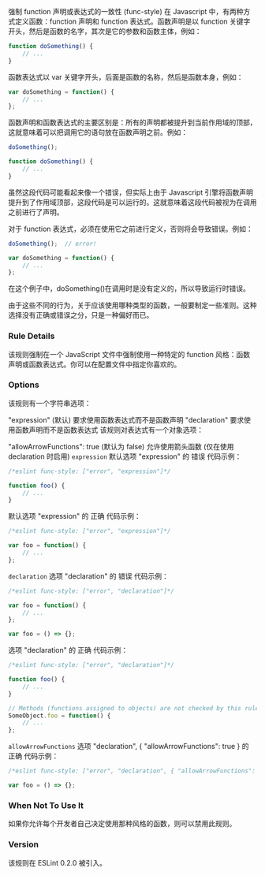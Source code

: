 强制 function 声明或表达式的一致性 (func-style)
在 Javascript 中，有两种方式定义函数：function 声明和 function 表达式。函数声明是以 function 关键字开头，然后是函数的名字，其次是它的参数和函数主体，例如：
```js
function doSomething() {
    // ...
}
```

函数表达式以 var 关键字开头，后面是函数的名称，然后是函数本身，例如：
```js
var doSomething = function() {
    // ...
};
```
函数声明和函数表达式的主要区别是：所有的声明都被提升到当前作用域的顶部，这就意味着可以把调用它的语句放在函数声明之前。例如：
```js
doSomething();

function doSomething() {
    // ...
}
```

虽然这段代码可能看起来像一个错误，但实际上由于 Javascript 引擎将函数声明提升到了作用域顶部，这段代码是可以运行的。这就意味着这段代码被视为在调用之前进行了声明。

对于 function 表达式，必须在使用它之前进行定义，否则将会导致错误。例如：
```js
doSomething();  // error!

var doSomething = function() {
    // ...
};
```

在这个例子中，doSomething()在调用时是没有定义的，所以导致运行时错误。

由于这些不同的行为，关于应该使用哪种类型的函数，一般要制定一些准则。这种选择没有正确或错误之分，只是一种偏好而已。

### Rule Details
该规则强制在一个 JavaScript 文件中强制使用一种特定的 function 风格：函数声明或函数表达式。你可以在配置文件中指定你喜欢的。

### Options
该规则有一个字符串选项：

"expression" (默认) 要求使用函数表达式而不是函数声明
"declaration" 要求使用函数声明而不是函数表达式
该规则对表达式有一个对象选项：

"allowArrowFunctions": true (默认为 false) 允许使用箭头函数 (仅在使用 declaration 时启用)
```expression```
默认选项 "expression" 的 错误 代码示例：
```js
/*eslint func-style: ["error", "expression"]*/

function foo() {
    // ...
}
```

默认选项 "expression" 的 正确 代码示例：
```js
/*eslint func-style: ["error", "expression"]*/

var foo = function() {
    // ...
};
```

```declaration```
选项 "declaration" 的 错误 代码示例：
```js
/*eslint func-style: ["error", "declaration"]*/

var foo = function() {
    // ...
};

var foo = () => {};
```

选项 "declaration" 的 正确 代码示例：
```js
/*eslint func-style: ["error", "declaration"]*/

function foo() {
    // ...
}

// Methods (functions assigned to objects) are not checked by this rule
SomeObject.foo = function() {
    // ...
};
```

```allowArrowFunctions```
选项 "declaration", { "allowArrowFunctions": true } 的 正确 代码示例：
```js
/*eslint func-style: ["error", "declaration", { "allowArrowFunctions": true }]*/

var foo = () => {};
```

### When Not To Use It
如果你允许每个开发者自己决定使用那种风格的函数，则可以禁用此规则。

### Version
该规则在 ESLint 0.2.0 被引入。

